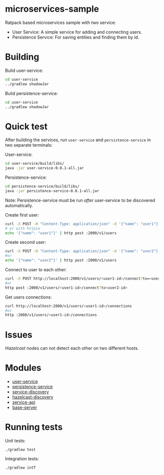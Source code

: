 # microservices-sample
Ratpack based microservices sample with two service:

*  User Service: A simple service for adding and connecting users.
*  Persistence Service: For saving entities and finding them by id.

# Building

Build user-service:
```bash
cd user-service
../gradlew shadowJar
```

Build persistence-service:
```bash
cd user-service
../gradlew shadowJar
```


# Quick test
After building the services, run `user-service` and `persistence-service` in two separate terminals:

User-service:
```bash
cd user-service/build/libs/
java -jar user-service-0.0.1-all.jar
```

Persistence-service:
```bash
cd persistence-service/build/libs/
java -jar persistence-service-0.0.1-all.jar
```
Note: Persistence-service must be run *after* user-service to be discovered automatically.

Create first user:
```bash
curl -X POST -H "Content-Type: application/json" -d '{"name": "user1"}' http://localhost:2000/v1/users
# or with httpie
echo '{"name": "user1"}' | http post :2000/v1/users
```

Create second user:
```bash
curl -X POST -H "Content-Type: application/json" -d '{"name": "user2"}' http://localhost:2000/v1/users
#or
echo '{"name": "user2"}' | http post :2000/v1/users
```

Connect to user to each other:
```bash
curl -X POST http://localhost:2000/v1/users/<user1-id>/connect?to=<user2-id>
#or
http post :2000/v1/users/<user1-id>/connect?to<user2-id>
```

Get users connections:
```bash
curl http://localhost:2000/v1/users/<user1-id>/connections
#or
http :2000/v1/users/<user1-id>/connections
```


# Issues

*Hazelcast* nodes can not detect each other on two different hosts.


# Modules

* [user-service](user-service/README.md)
* [persistence-service](persistence-service/README.md)
* [service-discovery](service-discovery/README.md)
* [hazelcast-discovery](hazelcast-discovery/README.md)
* [service-api](service-api/README.md)
* [base-server](base-server/README.md)

# Running tests

Unit tests:

`./gradlew test`

Integration tests:

`./gradlew intT`

